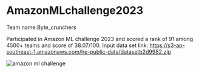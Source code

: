 # AmazonMLchallenge2023
Team name:Byte_crunchers

Participated in Amazon ML challenge 2023 and scored a rank of 91 among 4500+ teams and score of 38.07/100.
Input data set link: https://s3-ap-southeast-1.amazonaws.com/he-public-data/datasetb2d9982.zip

![amazon ml challenge](https://github.com/Rishika631/AmazonMLchallenge2023/assets/89201634/9e2342b9-127d-449d-98a6-69f779bedf8b)
